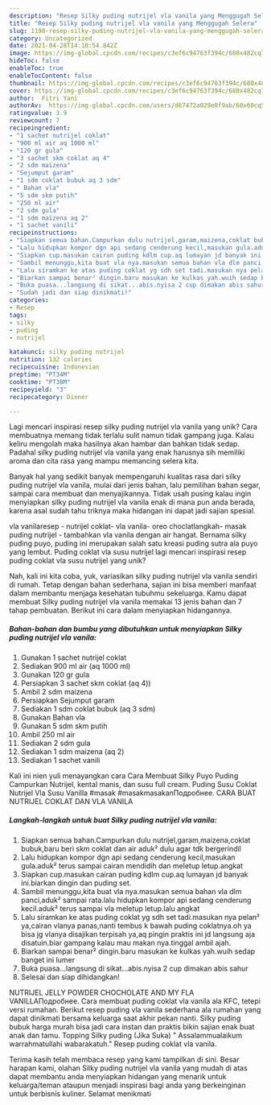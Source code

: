 ```yaml
---
description: "Resep Silky puding nutrijel vla vanila yang Menggugah Selera"
title: "Resep Silky puding nutrijel vla vanila yang Menggugah Selera"
slug: 1198-resep-silky-puding-nutrijel-vla-vanila-yang-menggugah-selera
category: Uncategorized
date: 2021-04-28T14:10:54.842Z
image: https://img-global.cpcdn.com/recipes/c3ef6c94763f394c/680x482cq70/silky-puding-nutrijel-vla-vanila-foto-resep-utama.jpg
hideToc: false
enableToc: true
enableTocContent: false
thumbnail: https://img-global.cpcdn.com/recipes/c3ef6c94763f394c/680x482cq70/silky-puding-nutrijel-vla-vanila-foto-resep-utama.jpg
cover: https://img-global.cpcdn.com/recipes/c3ef6c94763f394c/680x482cq70/silky-puding-nutrijel-vla-vanila-foto-resep-utama.jpg
author:  Fitri Yani
authorAv:  https://img-global.cpcdn.com/users/d67472a029e0f9ab/60x60cq50/avatar.jpg
ratingvalue: 3.9
reviewcount: 7
recipeingredient:
- "1 sachet nutrijel coklat"
- "900 ml air aq 1000 ml"
- "120 gr gula"
- "3 sachet skm coklat aq 4"
- "2 sdm maizena"
- "Sejumput garam"
- "1 sdm coklat bubuk aq 3 sdm"
- " Bahan vla"
- "5 sdm skm putih"
- "250 ml air"
- "2 sdm gula"
- "1 sdm maizena aq 2"
- "1 sachet vanili"
recipeinstructions:
- "Siapkan semua bahan.Campurkan dulu nutrijel,garam,maizena,coklat bubuk,baru beri skm coklat dan air aduk² dulu agar tdk bergerindil"
- "Lalu hidupkan kompor dgn api sedang cenderung kecil,masukan gula.aduk² terus sampai cairan mendidih dan meletup letup.angkat"
- "Siapkan cup.masukan cairan puding kdlm cup.aq lumayan jd banyak ini.biarkan dingin dan puding set."
- "Sambil menunggu,kita buat vla nya.masukan semua bahan vla dlm panci,aduk² sampai rata.lalu hidupkan kompor api sedang cenderung kecil.aduk² terus sampai vla meletup letup.lalu angkat"
- "Lalu siramkan ke atas puding coklat yg sdh set tadi.masukan nya pelan² ya,cairan vlanya panas,nanti tembus k bawah puding coklatnya.oh ya bisa jg vlanya disajikan terpisah ya,aq pingin praktis ini jd langsung aja disatuin.biar gampang kalau mau makan nya.tinggal ambil ajah."
- "Biarkan sampai benar² dingin.baru masukan ke kulkas yah.wuih sedap banget ini lumer"
- "Buka puasa...langsung di sikat...abis.nyisa 2 cup dimakan abis sahur"
- "Sudah jadi dan siap dinikmati!"
categories:
- Resep
tags:
- silky
- puding
- nutrijel

katakunci: silky puding nutrijel 
nutrition: 132 calories
recipecuisine: Indonesian
preptime: "PT34M"
cooktime: "PT38M"
recipeyield: "3"
recipecategory: Dinner

---
```



Lagi mencari inspirasi resep silky puding nutrijel vla vanila yang unik? Cara membuatnya memang tidak terlalu sulit namun tidak gampang juga. Kalau keliru mengolah maka hasilnya akan hambar dan bahkan tidak sedap. Padahal silky puding nutrijel vla vanila yang enak harusnya sih memiliki aroma dan cita rasa yang mampu memancing selera kita.


Banyak hal yang sedikit banyak mempengaruhi kualitas rasa dari silky puding nutrijel vla vanila, mulai dari jenis bahan, lalu pemilihan bahan segar, sampai cara membuat dan menyajikannya. Tidak usah pusing kalau ingin menyiapkan silky puding nutrijel vla vanila enak di mana pun anda berada, karena asal sudah tahu triknya maka hidangan ini dapat jadi sajian spesial.

vla vanilaresep - nutrijel coklat- vla vanila- oreo choclatlangkah- masak puding nutrijel - tambahkan vla vanila dengan air hangat. Bernama silky puding puyo, puding ini merupakan salah satu kreasi puding sutra ala puyo yang lembut. Puding coklat vla susu nutrijel lagi mencari inspirasi resep puding coklat vla susu nutrijel yang unik?


Nah, kali ini kita coba, yuk, variasikan silky puding nutrijel vla vanila sendiri di rumah. Tetap dengan bahan sederhana, sajian ini bisa memberi manfaat dalam membantu menjaga kesehatan tubuhmu sekeluarga. Kamu dapat membuat Silky puding nutrijel vla vanila memakai 13 jenis bahan dan 7 tahap pembuatan. Berikut ini cara dalam menyiapkan hidangannya.

<!--inarticleads1-->

##### Bahan-bahan dan bumbu yang dibutuhkan untuk menyiapkan Silky puding nutrijel vla vanila:

1. Gunakan 1 sachet nutrijel coklat
1. Sediakan 900 ml air (aq 1000 ml)
1. Gunakan 120 gr gula
1. Persiapkan 3 sachet skm coklat (aq 4))
1. Ambil 2 sdm maizena
1. Persiapkan Sejumput garam
1. Sediakan 1 sdm coklat bubuk (aq 3 sdm)
1. Gunakan  Bahan vla
1. Gunakan 5 sdm skm putih
1. Ambil 250 ml air
1. Sediakan 2 sdm gula
1. Sediakan 1 sdm maizena (aq 2)
1. Sediakan 1 sachet vanili


Kali ini nien yuli menayangkan cara Cara Membuat Silky Puyo Puding Campurkan Nutrijel, kental manis, dan susu full cream. Puding Susu Coklat Nutrijel Vla Susu Vanilla #masak #masakmasakanПодробнее. CARA BUAT NUTRIJEL COKLAT DAN VLA VANILA 

<!--inarticleads2-->

##### Langkah-langkah untuk buat Silky puding nutrijel vla vanila:

1. Siapkan semua bahan.Campurkan dulu nutrijel,garam,maizena,coklat bubuk,baru beri skm coklat dan air aduk² dulu agar tdk bergerindil
1. Lalu hidupkan kompor dgn api sedang cenderung kecil,masukan gula.aduk² terus sampai cairan mendidih dan meletup letup.angkat
1. Siapkan cup.masukan cairan puding kdlm cup.aq lumayan jd banyak ini.biarkan dingin dan puding set.
1. Sambil menunggu,kita buat vla nya.masukan semua bahan vla dlm panci,aduk² sampai rata.lalu hidupkan kompor api sedang cenderung kecil.aduk² terus sampai vla meletup letup.lalu angkat
1. Lalu siramkan ke atas puding coklat yg sdh set tadi.masukan nya pelan² ya,cairan vlanya panas,nanti tembus k bawah puding coklatnya.oh ya bisa jg vlanya disajikan terpisah ya,aq pingin praktis ini jd langsung aja disatuin.biar gampang kalau mau makan nya.tinggal ambil ajah.
1. Biarkan sampai benar² dingin.baru masukan ke kulkas yah.wuih sedap banget ini lumer
1. Buka puasa...langsung di sikat...abis.nyisa 2 cup dimakan abis sahur
1. Selesai dan siap dihidangkan!

NUTRIJEL JELLY POWDER CHOCHOLATE AND MY FLA VANILLAПодробнее. Cara membuat puding coklat vla vanila ala KFC, tetepi versi rumahan. Berikut resep puding vla vanila sederhana ala rumahan yang dapat dinikmati bersama keluarga saat akhir pekan nanti. Silky puding bubuk harga murah bisa jadi cara instan dan praktis bikin sajian enak buat anak dan tamu. Topping Silky puding (Jika Suka)  &#34; Assalammualaikum warrahmatullahi wabarakatuh.&#34; Resep puding coklat vla vanila. 

Terima kasih telah membaca resep yang kami tampilkan di sini. Besar harapan kami, olahan Silky puding nutrijel vla vanila yang mudah di atas dapat membantu anda menyiapkan hidangan yang menarik untuk keluarga/teman ataupun menjadi inspirasi bagi anda yang berkeinginan untuk berbisnis kuliner. Selamat menikmati
